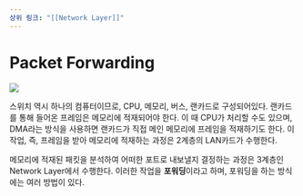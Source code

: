 ```yaml
---
상위 링크: "[[Network Layer]]"
---
```

# Packet Forwarding

![](https://i.imgur.com/maUOycD.png)

스위치 역시 하나의 컴퓨터이므로, CPU, 메모리, 버스, 랜카드로 구성되어있다. 랜카드를 통해 들어온 프레임은 메모리에 적재되어야 한다. 이 때 CPU가 처리할 수도 있으며, DMA라는 방식을 사용하면 랜카드가 직접 메인 메모리에 프레임을 적재하기도 한다. 이 작업, 즉, 프레임을 받아 메모리에 적재하는 과정은 2계층의 LAN카드가 수행한다.

메모리에 적재된 패킷을 분석하여 어떠한 포트로 내보낼지 결정하는 과정은 3계층인 Network Layer에서 수행한다. 이러한 작업을 **포워딩**이라고 하며, 포워딩을 하는 방식에는 여러 방법이 있다.